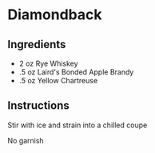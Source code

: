 # Diamondback

## Ingredients

 - 2 oz Rye Whiskey
 - .5 oz Laird's Bonded Apple Brandy
 - .5 oz Yellow Chartreuse

## Instructions

Stir with ice and strain into a chilled coupe

No garnish
